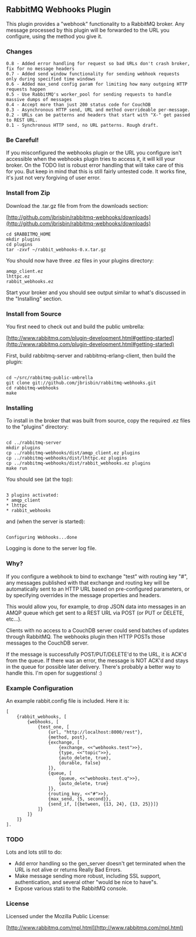 ## RabbitMQ Webhooks Plugin

This plugin provides a "webhook" functionality to a RabbitMQ broker. 
Any message processed by this plugin will be forwarded to the URL 
you configure, using the method you give it. 

### Changes

<pre><code>0.8 - Added error handling for request so bad URLs don't crash broker, fix for no message headers
0.7 - Added send window functionality for sending webhook requests only during specified time windows
0.6 - Added max_send config param for limiting how many outgoing HTTP requests happen
0.5 - Use RabbitMQ's worker_pool for sending requests to handle massive dumps of messages
0.4 - Accept more than just 200 status code for CouchDB
0.3 - Asynchronous HTTP send, URL and method overrideable per-message.
0.2 - URLs can be patterns and headers that start with "X-" get passed to REST URL.
0.1 - Synchronous HTTP send, no URL patterns. Rough draft.
</code></pre>

### Be Careful!

If you misconfigured the webhooks plugin or the URL you configure isn't accessible when the webhooks plugin tries to access it, it will kill your broker. On the TODO list is robust error handling that will take care of this for you. But keep in mind that this is still fairly untested code. It works fine, it's just not very forgiving of user error.

### Install from Zip

Download the .tar.gz file from from the downloads section:

[http://github.com/jbrisbin/rabbitmq-webhooks/downloads](http://github.com/jbrisbin/rabbitmq-webhooks/downloads)

<pre><code>cd $RABBITMQ_HOME
mkdir plugins
cd plugins
tar -zxvf ~/rabbit_webhooks-0.x.tar.gz
</code></pre>

You should now have three .ez files in your plugins directory:

<pre><code>amqp_client.ez
lhttpc.ez
rabbit_webhooks.ez
</code></pre>

Start your broker and you should see output similar to what's discussed in the "Installing" section.

### Install from Source

You first need to check out and build the public umbrella:

[http://www.rabbitmq.com/plugin-development.html#getting-started](http://www.rabbitmq.com/plugin-development.html#getting-started)

First, build rabbitmq-server and rabbitmq-erlang-client, then build the 
plugin:

<pre><code>
cd ~/src/rabbitmq-public-umbrella
git clone git://github.com/jbrisbin/rabbitmq-webhooks.git
cd rabbitmq-webhooks
make
</code></pre>

### Installing

To install in the broker that was built from source, copy the required 
.ez files to the "plugins" directory:

<pre><code>
cd ../rabbitmq-server
mkdir plugins
cp ../rabbitmq-webhooks/dist/amqp_client.ez plugins
cp ../rabbitmq-webhooks/dist/lhttpc.ez plugins
cp ../rabbitmq-webhooks/dist/rabbit_webhooks.ez plugins
make run
</code></pre>

You should see (at the top):

<pre><code>
3 plugins activated:
* amqp_client
* lhttpc
* rabbit_webhooks	
</code></pre>

and (when the server is started):

<pre><code>
Configuring Webhooks...done
</code></pre>

Logging is done to the server log file.

### Why?

If you configure a webhook to bind to exchange "test" with routing key 
"#", any messages published with that exchange and routing key will be 
automatically sent to an HTTP URL based on pre-configured parameters, or 
by specifying overrides in the message properties and headers.

This would allow you, for example, to drop JSON data into messages in an 
AMQP queue which get sent to a REST URL via POST (or PUT or DELETE, etc...). 

Clients with no access to a CouchDB server could send batches of updates 
through RabbitMQ. The webhooks plugin then HTTP POSTs those messages to the 
CouchDB server.

If the message is successfully POST/PUT/DELETE'd to the URL, it is ACK'd 
from the queue. If there was an error, the message is NOT ACK'd and stays in 
the queue for possible later delivery. There's probably a better way to handle 
this. I'm open for suggestions! :)

### Example Configuration

An example rabbit.config file is included. Here it is:

<pre><code>[
	{rabbit_webhooks, [
		{webhooks, [
			{test_one, [
				{url, "http://localhost:8000/rest"},
				{method, post},
				{exchange, [
					{exchange, &lt;&lt;"webhooks.test"&gt;&gt;},
					{type, &lt;&lt;"topic"&gt;&gt;},
					{auto_delete, true},
					{durable, false}
				]},
				{queue, [
					{queue, &lt;&lt;"webhooks.test.q"&gt;&gt;},
					{auto_delete, true}
				]},
				{routing_key, &lt;&lt;"#"&gt;&gt;},
				{max_send, {5, second}},
				{send_if, [{between, {13, 24}, {13, 25}}]}
			]}
		]}
	]}
].
</code></pre>

### TODO

Lots and lots still to do:

* Add error handling so the gen_server doesn't get terminated when the 
  URL is not alive or returns Really Bad Errors.
* Make message sending more robust, including SSL support, authentication, 
  and several other "would be nice to have"s.
* Expose various statii to the RabbitMQ console.

### License

Licensed under the Mozilla Public License:

[http://www.rabbitmq.com/mpl.html](http://www.rabbitmq.com/mpl.html)